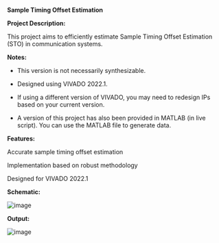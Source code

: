 **Sample Timing Offset Estimation**

**Project Description:**

This project aims to efficiently estimate Sample Timing Offset Estimation (STO) in communication systems.


**Notes:**

- This version is not necessarily synthesizable.

- Designed using VIVADO 2022.1.

- If using a different version of VIVADO, you may need to redesign IPs based on your current version.

- A version of this project has also been provided in MATLAB (in live script). You can use the MATLAB file to generate data.

**Features:**

Accurate sample timing offset estimation

Implementation based on robust methodology

Designed for VIVADO 2022.1


**Schematic:**

![image](https://github.com/user-attachments/assets/396eb209-ef93-411a-9408-6cb182eea022)


**Output:**

![image](https://github.com/user-attachments/assets/339df961-2f07-409a-a365-cff58546be10)
